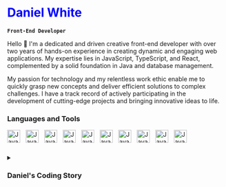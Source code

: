 # <span style="color: blue;">Daniel White</span>

**`Front-End Developer`**

Hello 👋 I'm a dedicated and driven creative front-end developer
with over two years of hands-on experience in creating dynamic and engaging web applications. My expertise lies in JavaScript, TypeScript, and React, complemented by a solid foundation in Java and database management.

My passion for technology and my relentless work ethic enable me to quickly grasp new concepts and deliver efficient solutions to complex challenges. I have a track record of actively participating in the development of cutting-edge projects and bringing innovative ideas to life.

### Languages and Tools

<img align="left" alt="Java" width="30px" style="padding-right:10px;" src="https://cdn.jsdelivr.net/gh/devicons/devicon@latest/icons/java/java-original.svg" />
<img align="left" alt="Java" width="30px" style="padding-right:10px;" src="https://cdn.jsdelivr.net/gh/devicons/devicon@latest/icons/javascript/javascript-original.svg" />
<img align="left" alt="Java" width="30px" style="padding-right:10px;" src="https://cdn.jsdelivr.net/gh/devicons/devicon@latest/icons/typescript/typescript-original.svg" />
<img align="left" alt="Java" width="30px" style="padding-right:10px;" src="https://cdn.jsdelivr.net/gh/devicons/devicon@latest/icons/nextjs/nextjs-original.svg"  />
<img align="left" alt="Java" width="30px" style="padding-right:10px;" src="https://cdn.jsdelivr.net/gh/devicons/devicon@latest/icons/framermotion/framermotion-original.svg"  />
<img align="left" alt="Java" width="30px" style="padding-right:10px;" src="https://cdn.jsdelivr.net/gh/devicons/devicon@latest/icons/postgresql/postgresql-original.svg" />
<img align="left" alt="Java" width="30px" style="padding-right:10px;" src="https://cdn.jsdelivr.net/gh/devicons/devicon@latest/icons/gradle/gradle-original.svg"  />
<img align="left" alt="Java" width="30px" style="padding-right:10px;" src="https://cdn.jsdelivr.net/gh/devicons/devicon@latest/icons/maven/maven-original-wordmark.svg" />
<img align="left" alt="Java" width="30px" style="padding-right:10px;" src="https://cdn.jsdelivr.net/gh/devicons/devicon@latest/icons/react/react-original.svg" />
<img align="left" alt="Java" width="30px" style="padding-right:10px;" src="https://cdn.jsdelivr.net/gh/devicons/devicon@latest/icons/bootstrap/bootstrap-original.svg" />
<br/>

#

<details>

My fascination with computers began in childhood, driven by a relentless curiosity about how the digital world worked. I often wondered how platforms like YouTube, Google, and triple-A games were built. This curiosity sparked my journey into the realm of programming.

I started with Python, crafting simple programs such as calculators and games. One of my early projects was a small search engine using Google's API. However, Python and I eventually parted ways as I discovered my true passion for Java. With guidance from my uncle, a Java enthusiast, I delved into web development and software programming. One of my proudest achievements was developing a racing game with realistic car physics and a custom server architecture in Minecraft. This included creating APIs, custom commands, rank systems, and cosmetics.

Despite my success in backend development, my enthusiasm shifted when I discovered front-end development. The ability to see immediate changes on a website with just a single line of code captivated me. I immersed myself in HTML, CSS/SCSS, and advanced technologies like JavaScript, TypeScript, and React. My passion for front-end development grew as I explored motion and animation with tools like GSAP and Framer Motion.

Today, I continue to be inspired and driven by the dynamic and creative world of front-end development. My journey has taught me the importance of exploring new technologies and continually expanding my knowledge. To anyone on a similar path, I advise you to embrace new challenges, find your passion, and let it guide your learning.
<summary><h3>Daniel's Coding Story</h3>
</summary>



# Snap Card Game

A Snap card game implemented in TypeScript. This project demonstrates the implementation of a simple card game, Snap, where players take turns playing cards and call out "Snap!" when they notice matching cards.

## Description

The Snap card game involves players taking turns to play cards from their hands. If the card played matches the card on the table (based on specified rules), the player calls "Snap!" and collects the cards. The game continues until a player has no cards left or a specified number of rounds have been played. The player with the most cards at the end wins.

## Rules of the Game

- The cards are split evenly among the players.
- Each player, in turn, places a card on the table.
- If a player's card matches the top card on the table (based on the game variation), they call "Snap!" and collect the cards on the table.
- The game ends when a player has no cards left or after a set number of rounds.
- The player with the most cards at the end of the game wins.

## Prerequisites

- [Node.js](https://nodejs.org/) (version 14 or above)
- [npm](https://www.npmjs.com/) (Node Package Manager)

## Installation

To set up this project on your computer, follow these steps:

1. **Clone the repository**:
   ```sh
   git clone https://github.com/yourusername/snap-card-game-ts.git
   cd snap-card-game-ts
    ```

2. **Install the dependencies**:
   ```sh
   npm install
    ```

3. **Install TypeScript (if not already installed)**:
   ```sh
   npm install -g typescript
    ```

4. **Compile the TypeScript files**:
   ```sh
   npx tsc
   ```

## Usage

To play the Snap card game, run the following command:

```sh
npm start
```

